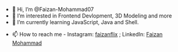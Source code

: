 - 👋 Hi, I’m @Faizan-Mohammad07
- 👀 I’m interested in Frontend Devlopment, 3D Modeling and more
- 🌱 I’m currently learning JavaScript, Java and Shell.
<!--- 💞️ I’m looking to collaborate on ...-->
- 📫 How to reach me - Instagram: <a href="https://www.instagram.com/faizanflix">faizanflix</a> ; LinkedIn: <a href="https://www.linkedin.com/in/faizan-mohammad-b7b139276">Faizan Mohammad</a>
<!--- ⚡ Fun fact: ...-->

<!---
Faizan-Mohammad07/Faizan-Mohammad07 is a ✨ special ✨ repository because its `README.md` (this file) appears on your GitHub profile.
You can click the Preview link to take a look at your changes.
--->
